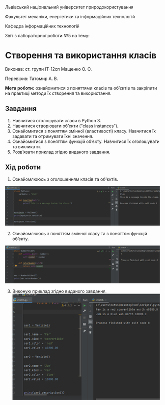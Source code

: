 Львівський національний університет природокористування

Факультет механіки, енергетики та інформаційних технологій

Кафедра інформаційних технологій


Звіт з лабораторної роботи №5
на тему: 

# Створення та використання класів

Виконав: ст. групи ІТ-12сп Мащенко О. О.

Перевірив: Татомир А. В.

**Мета роботи:** ознайомитися з поняттями класів та об’єктів та закріпити на практиці методи їх створення та використання.

## Завдання
1. Навчитися оголошувати класи в Python 3.
2. Навчитися створювати об’єкти (“class instances”).
3. Ознайомитися з поняттям змінної (властивості) класу. Навчитися їх задавати та отримувати їхні значення.
4. Ознайомитися з поняттям функцій об’єкту. Навчитися їх оголошувати та викликати.
5. Розв’язати приклад згідно виданого завдання.


## Хід роботи
1. Ознайомлююсь з оголошенням класів та об'єктів.

![image](images/p5_1.png)

2. Ознайомлююсь з поняттям змінної класу та з поняттям функцій об’єкту.

![image](images/p5_2.png)

3. Виконую приклад згідно виданого завдання.
![image](images/p5_3.png)
